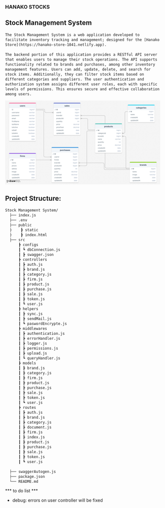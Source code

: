 ### HANAKO STOCKS

## Stock Management System 

    The Stock Management System is a web application developed to facilitate inventory tracking and management; designed for the [Hanako Store](https://hanako-store-1041.netlify.app). 

    The backend portion of this application provides a RESTful API server that enables users to manage their stock operations. The API supports functionality related to brands and purchases, among other inventory management features. Users can add, update, delete, and search for stock items. Additionally, they can filter stock items based on different categories and suppliers. The user authentication and authorization system assigns different user roles, each with specific levels of permissions. This ensures secure and effective collaboration among users.


![ERD](./ERD-hanakoStocks.png)


## Project Structure:

```
Stock Management System/
  ├── index.js          
  ├── .env
  ├── public
  ├    ┣ static
  ├    ┣ index.html   
  ├── src
      ┣ configs
      ┃ ┗ dbConnection.js
      ┃ ┣ swagger.json
      ┣ controllers
      ┃ ┣ auth.js
      ┃ ┣ brand.js
      ┃ ┣ category.js
      ┃ ┣ firm.js
      ┃ ┣ product.js
      ┃ ┣ purchase.js
      ┃ ┣ sale.js
      ┃ ┣ token.js
      ┃ ┗ user.js
      ┣ helpers
      ┃ ┣ sync.js
      ┃ ┣ sendMail.js
      ┃ ┗ paswordEncrypte.js
      ┣ middlewares
      ┃ ┣ authentication.js
      ┃ ┣ errorHandler.js
      ┃ ┣ logger.js
      ┃ ┣ permissions.js
      ┃ ┣ upload.js
      ┃ ┗ queryHandler.js
      ┣ models
      ┃ ┣ brand.js
      ┃ ┣ category.js
      ┃ ┣ firm.js
      ┃ ┣ product.js
      ┃ ┣ purchase.js
      ┃ ┣ sale.js
      ┃ ┣ token.js
      ┃ ┗ user.js
      ┣ routes
      ┃ ┣ auth.js
      ┃ ┣ brand.js
      ┃ ┣ category.js
      ┃ ┣ document.js
      ┃ ┣ firm.js
      ┃ ┣ index.js
      ┃ ┣ product.js
      ┃ ┣ purchase.js
      ┃ ┣ sale.js
      ┃ ┣ token.js
      ┃ ┗ user.js
      
  ├── swaggerAutogen.js
  ├── package.json   
  └── README.md       
```





*** to do list ***

- debug: errors on user controller will be fixed